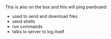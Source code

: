 This is also on the box and this will ping pwnboard 
* used to send and download files
* send shells
* run commands
* talks to server to log itself